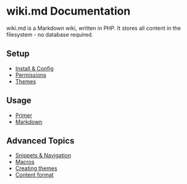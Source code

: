 # wiki.md Documentation

wiki.md is a Markdown wiki, written in PHP. It stores all content in the
filesystem - no database required.

## Setup

* [Install & Config](install.md)  
* [Permissions](permissions.md)  
* [Themes](themes.md)

## Usage

* [Primer](primer.md)  
* [Markdown](markdown.md)

## Advanced Topics

* [Snippets & Navigation](snippets.md)  
* [Macros](macros.md)  
* [Creating themes](themes_create.md)  
* [Content format](content.md)
